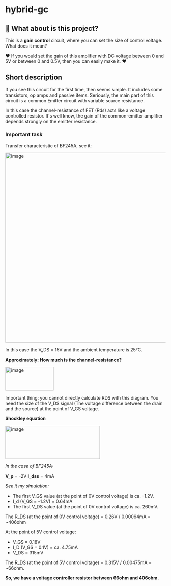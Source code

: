 # hybrid-gc

## 🚀 What about is this project? 

This is a **gain control** circuit, where you can set the size of control voltage. What does it mean? 

❤️ If you would set the gain of this amplifier with DC voltage between 0 and 5V or between 0 and 0.5V, then you can easily make it. ❤️

## Short description

If you see this circuit for the first time, then seems simple. It includes some transistors, op amps and passive items. Seriously, the main part of this circuit is a common Emitter circuit with variable source resistance.

In this case the channel-resistance of FET (Rds) acts like a voltage controlled resistor. It's well know, the gain of the common-emitter amplifier depends strongly on the emitter resistance.

### Important task

Transfer characteristic of BF245A, see it:

<img width="613" height="595" alt="image" src="https://github.com/user-attachments/assets/495e7e7e-f73b-44d9-88ac-7a5ad7d8c64e" />

In this case the V_DS = 15V and the ambient temperature is 25°C.

**Approximately: How much is the channel-resistance?**

<img width="152" height="74" alt="image" src="https://github.com/user-attachments/assets/0647eddf-2355-4e23-a996-b777d0b1b8f6" />

Important thing: you cannot directly calculate RDS with this diagram. You need the size of the V_DS signal (The voltage difference between the drain and the source) at the point of V_GS voltage.

**Shockley equation**

<img width="297" height="104" alt="image" src="https://github.com/user-attachments/assets/4e19d81d-b88b-46fe-a5a5-78acc1ad2a9f" />

*In the case of BF245A:*

**V_p** = -2V
**I_dss** = 4mA

*See it my simulation:*

- The first V_GS value (at the point of 0V control voltage) is ca. -1.2V.
- I_d (V_GS = -1.2V) = 0.64mA
- The first V_DS value (at the point of 0V control voltage) is ca. 260mV.

The R_DS (at the point of 0V control voltage) = 0.26V / 0.00064mA = ~406ohm

At the point of 5V control voltage:

- V_GS = 0.18V
- I_D (V_GS = 0.1V) = ca. 4.75mA
- V_DS = 315mV

The R_DS (at the point of 5V control voltage) = 0.315V / 0.00475mA =  ~66ohm.

**So, we have a voltage controller resistor between 66ohm and 406ohm.**


